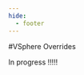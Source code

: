 ```yaml
---
hide:
  - footer
---
```


<script>
  document.title = "Overrides - VSphere";
</script>
#VSphere Overrides

In progress !!!!!
